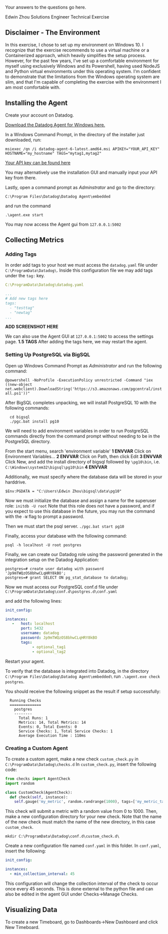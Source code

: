 Your answers to the questions go here.

Edwin Zhou
Solutions Engineer
Technical Exercise

## Disclaimer - The Environment
In this exercise, I chose to set up my environment on Windows 10. I recognize that the exercise recommends to use a virtual machine or a Containerized approach, which heavily simplifies the setup process. However, for the past few years, I've set up a comfortable environment for myself using exclusively Windows and its Powershell, having used NodeJS and Python virtual environments under this operating system. I'm confident to demonstrate that the limitations from the Windows operating system are slim, and that I'm capable of completing the exercise with the environment I am most comfortable with.

## Installing the Agent
Create your account on Datadog.

<a href="https://app.datadoghq.com/account/settings#agent/windows">Download the Datadog Agent for Windows here.</a>

In a Windows Command Prompt, in the directory of the installer just downloaded, run:

```
msiexec /qn /i datadog-agent-6-latest.amd64.msi APIKEY="YOUR_API_KEY" HOSTNAME="my_hostname" TAGS="mytag1,mytag2"
```

<a href="https://app.datadoghq.com/account/settings#api">Your API key can be found here</a>

You may alternatively use the installation GUI and manually input your API key from there.

Lastly, open a command prompt as *Adminstrator* and go to the directory:
```
C:\Program Files\Datadog\Datadog Agent\embedded
```

and run the command

```
.\agent.exe start
```

You may now access the Agent gui from `127.0.0.1:5002`

## Collecting Metrics

### Adding Tags
In order add tags to your host we must access the `datadog.yaml` file under `C:\ProgramData\Datadog\`. Inside this configuration file we may add tags under the `tag:` key.

```yaml
C:\ProgramData\Datadog\datadog.yaml

...
# Add new tags here
tags:
  - "testtag"
  - "newtag"
...
```

**ADD SCREENSHOT HERE**

We can also use the Agent GUI at `127.0.0.1:5002` to access the settings page.
**1.5 TAGS**
After adding the tags here, we may restart the agent.

### Setting Up PostgreSQL via BigSQL
Open up Windows Command Prompt as *Administrator* and run the following command:

`@powershell -NoProfile -ExecutionPolicy unrestricted -Command "iex ((new-object net.webclient).DownloadString('https://s3.amazonaws.com/pgcentral/install.ps1'))"`

After BigSQL completes unpacking, we will install PostgreSQL 10 with the following commands:

```
  cd bigsql
  ./pgc.bat install pg10
```

We will need to add environment variables in order to run PostgreSQL commands directly from the command prompt without needing to be in the PostgreSQL directory.

From the start menu, search 'environment variable'
**1 ENVVAR**
Click on Environment Variables...
**2 ENVVAR**
Click on Path, then click Edit
**3 ENVVAR**
Click New, and add the install directory of bigsql followed by `\pg10\bin`, i.e. `C:\Windows\system32\bigsql\pg10\bin`
**4 ENVVAR**

Additionally, we must specify where the database data will be stored in your harddrive.

`$Env:PGDATA = "C:\Users\Edwin Zhou\bigsql\data\pg10"`

Now we must initialize the database and assign a name for the superuser role:
`initdb -U root`
Note that this role does not have a password, and if you expect to use this database in the future, you may run the command with the `-W` flag to prompt a password.


Then we must start the psql server.
`./pgc.bat start pg10`

Finally, access your database with the following command:
```
psql -h localhost -U root postgres
```

Finally, we can create our Datadog role using the password generated in the integration setup on the Datadog Application:

```
postgres=# create user datadog with password 'Jp9mTWQzOS8bhwCLqHRY8kBO';
postgres=# grant SELECT ON pg_stat_database to datadog;
```

Now we must access our PostgreSQL conf.d file under `C:\ProgramData\Datadog\conf.d\postgres.d\conf.yaml`

and add the following lines:
```yaml
init_config:

instances:
   -   host: localhost
       port: 5432
       username: datadog
       password: Jp9mTWQzOS8bhwCLqHRY8kBO
       tags:
            - optional_tag1
            - optional_tag2
```

Restart your agent.

To verify that the database is integrated into Datadog, in the directory `C:\Program Files\Datadog\Datadog Agent\embedded\` run `.\agent.exe check postgres`.

You should receive the following snippet as the result if setup successfully:
```
  Running Checks
  ==============
    postgres
    --------
      Total Runs: 1
      Metrics: 14, Total Metrics: 14
      Events: 0, Total Events: 0
      Service Checks: 1, Total Service Checks: 1
      Average Execution Time : 110ms
```

### Creating a Custom Agent
To create a custom agent, make a new check `custom_check.py` in `C:\ProgramData\Datadog\checks.d`
In `custom_check.py`, insert the following code:
```python
from checks import AgentCheck
import random

class CustomCheck(AgentCheck):
  def check(self, instance):
    self.gauge('my_metric', random.randrange(1000), tags=['my_metric_tag'])

```
This check will submit a metric with a random value from 0 to 1000.
Then, make a new configuration directory for your new check. Note that the name of the new check must match the name of the new directory, in this case `custom_check`.
```
mkdir C:\ProgramData\Datadog\conf.d\custom_check.d\
```
Create a new configuration file named `conf.yaml` in this folder.
In `conf.yaml`, insert the following:
```yaml
init_config:

instances:
  - min_collection_interval: 45
```
This configuration will change the collection interval of the check to occur once every 45 seconds.
This is done external to the python file and can also be edited in the agent GUI under Checks->Manage Checks.


## Visualizing Data
To create a new Timeboard, go to Dashboards->New Dashboard and click New Timeboard.
